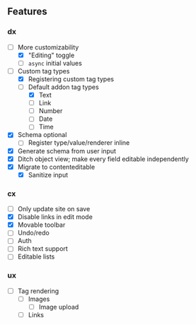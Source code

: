 ## Features

### dx

- [ ] More customizability
  - [x] "Editing" toggle
  - [ ] `async` initial values
- [ ] Custom tag types
  - [x] Registering custom tag types
  - [ ] Default addon tag types
    - [x] Text
    - [ ] Link
    - [ ] Number
    - [ ] Date
    - [ ] Time
- [x] Schema optional
  - [ ] Register type/value/renderer inline
- [x] Generate schema from user input
- [x] Ditch object view; make every field editable independently
- [x] Migrate to contenteditable
  - [x] Sanitize input

### cx

- [ ] Only update site on save
- [x] Disable links in edit mode
- [x] Movable toolbar
- [ ] Undo/redo
- [ ] Auth
- [ ] Rich text support
- [ ] Editable lists

### ux

- [ ] Tag rendering
  - [ ] Images
    - [ ] Image upload
  - [ ] Links
